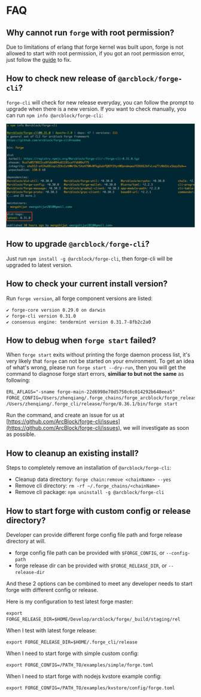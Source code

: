 # FAQ

## Why cannot run `forge` with root permission?

Due to limitations of erlang that forge kernel was built upon, forge is not allowed to start with root permission, if you got an root permission error, just follow the [guide](https://github.com/sindresorhus/guides/blob/master/npm-global-without-sudo.md) to fix.

## How to check new release of `@arcblock/forge-cli`?

`forge-cli` will check for new release everyday, you can follow the prompt to upgrade when there is a new version. If you want to check manually, you can run `npm info @arcblock/forge-cli`:

![](./check-version.png)

## How to upgrade `@arcblock/forge-cli`?

Just run `npm install -g @arcblock/forge-cli`, then forge-cli will be upgraded to latest version.

## How to check your current install version?

Run `forge version`, all forge component versions are listed:

```shell
✔ forge-core version 0.29.0 on darwin
✔ forge-cli version 0.31.0
✔ consensus engine: tendermint version 0.31.7-8fb2c2a0
```

## How to debug when `forge start` failed?

When `forge start` exits without printing the forge daemon process list, it's very likely that `forge` can not be started on your environment. To get an idea of what's wrong, please run `forge start --dry-run`, then you will get the command to diagnose forge start errors, **similiar to but not the same** as following:

```shell
ERL_AFLAGS="-sname forge-main-22d6998e70d5750c6c014292b648eea5" FORGE_CONFIG=/Users/zhenqiang/.forge_chains/forge_arcblock/forge_release.toml /Users/zhenqiang/.forge_cli/release/forge/0.36.1/bin/forge start
```

Run the command, and create an issue for us at [https://github.com/ArcBlock/forge-cli/issues](https://github.com/ArcBlock/forge-cli/issues), we will investigate as soon as possible.

## How to cleanup an existing install?

Steps to completely remove an installation of `@arcblock/forge-cli`:

- Cleanup data directory: `forge chain:remove <chainName> --yes`
- Remove cli directory: `rm -rf ~/.forge_chains/<chainName>`
- Remove cli package: `npm uninstall -g @arcblock/forge-cli`

## How to start forge with custom config or release directory?

Developer can provide different forge config file path and forge release directory at will.

- forge config file path can be provided with `$FORGE_CONFIG`, or `--config-path`
- forge release dir can be provided with `$FORGE_RELEASE_DIR`, or `--release-dir`

And these 2 options can be combined to meet any developer needs to start forge with different config or release.

Here is my configuration to test latest forge master:

```shell
export FORGE_RELEASE_DIR=$HOME/Develop/arcblock/forge/_build/staging/rel
```

When I test with latest forge release:

```shell
export FORGE_RELEASE_DIR=$HOME/.forge_cli/release
```

When I need to start forge with simple custom config:

```shell
export FORGE_CONFIG=/PATH_TO/examples/simple/forge.toml
```

When I need to start forge with nodejs kvstore example config:

```shell
export FORGE_CONFIG=/PATH_TO/examples/kvstore/config/forge.toml
```
